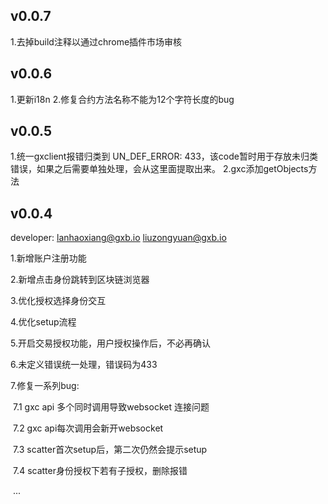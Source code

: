 ## v0.0.7
1.去掉build注释以通过chrome插件市场审核

## v0.0.6
1.更新i18n
2.修复合约方法名称不能为12个字符长度的bug

## v0.0.5
1.统一gxclient报错归类到 UN_DEF_ERROR: 433，该code暂时用于存放未归类错误，如果之后需要单独处理，会从这里面提取出来。
2.gxc添加getObjects方法

## v0.0.4
developer: lanhaoxiang@gxb.io liuzongyuan@gxb.io

1.新增账户注册功能

2.新增点击身份跳转到区块链浏览器

3.优化授权选择身份交互

4.优化setup流程

5.开启交易授权功能，用户授权操作后，不必再确认

6.未定义错误统一处理，错误码为433

7.修复一系列bug:

​	7.1 gxc api 多个同时调用导致websocket 连接问题

​	7.2 gxc api每次调用会新开websocket

​	7.3 scatter首次setup后，第二次仍然会提示setup

​	7.4 scatter身份授权下若有子授权，删除报错

​	...
